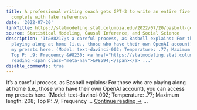 ```yaml
---
title: A professional writing coach gets GPT-3 to write an entire five-paragraph essay,
  complete with fake references!
date: '2022-07-20'
linkTitle: https://statmodeling.stat.columbia.edu/2022/07/20/basboll-gets-gpt-3-to-write-an-entire-five-paragraph-essay-complete-with-fake-references/
source: Statistical Modeling, Causal Inference, and Social Science
description: 'It&#8217;s a careful process, as Basbøll explains: For those who are
  playing along at home (i.e., those who have their own OpenAI account), you can access
  my presets here. (Model: text-davinci-002; Temperature: .77; Maximum length: 208;
  Top P: .9; Frequency &#8230; <a href="https://statmodeling.stat.columbia.edu/2022/07/20/basboll-gets-gpt-3-to-write-an-entire-five-paragraph-essay-complete-with-fake-references/">Continue
  reading <span class="meta-nav">&#8594;</span></a> ...'
disable_comments: true
---
```

It&#8217;s a careful process, as Basbøll explains: For those who are playing along at home (i.e., those who have their own OpenAI account), you can access my presets here. (Model: text-davinci-002; Temperature: .77; Maximum length: 208; Top P: .9; Frequency &#8230; <a href="https://statmodeling.stat.columbia.edu/2022/07/20/basboll-gets-gpt-3-to-write-an-entire-five-paragraph-essay-complete-with-fake-references/">Continue reading <span class="meta-nav">&#8594;</span></a> ...